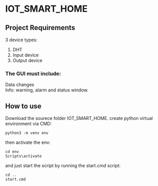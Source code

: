 # IOT_SMART_HOME 

## Project Requirements
3 device types: 
1. DHT
2. Input device
3. Output device

### The GUI must include:  
Data changes  
Info: warning, alarm and status window.

## How to use
Download the sourece folder IOT_SMART_HOME. create python virtual environment via CMD:
```
python3 -m venv env
```
then activate the env:
```
cd env
Scripts\activate

```
and just start the script by running the start.cmd script:

```
cd ..
start.cmd
```

